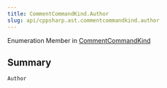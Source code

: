 ```yaml
---
title: CommentCommandKind.Author
slug: api/cppsharp.ast.commentcommandkind.author
---
```

Enumeration Member in [CommentCommandKind](/api/cppsharp/ast/commentcommandkind)

## Summary



```csharp
Author
```

